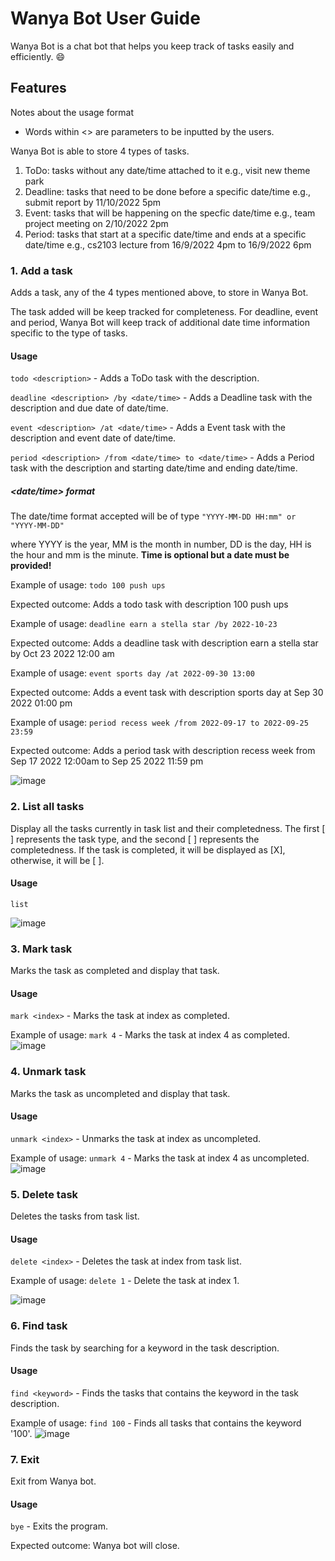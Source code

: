 # Wanya Bot User Guide
Wanya Bot is a chat bot that helps you keep track of tasks easily and efficiently. 😄

## Features 

Notes about the usage format
- Words within <> are parameters to be inputted by the users.



Wanya Bot is able to store 4 types of tasks. 

1. ToDo: tasks without any date/time attached to it e.g., visit new theme park
2. Deadline: tasks that need to be done before a specific date/time e.g., submit report by 11/10/2022 5pm
3. Event: tasks that will be happening on the specfic date/time e.g., team project meeting on 2/10/2022 2pm
4. Period: tasks that start at a specific date/time and ends at a specific date/time e.g., cs2103 lecture from 16/9/2022 4pm to 16/9/2022 6pm

### 1. Add a task

Adds a task, any of the 4 types mentioned above, to store in Wanya Bot. 

The task added will be keep tracked for completeness. 
For deadline, event and period, Wanya Bot will keep track of additional date time information specific to the type of tasks.

#### Usage
`todo <description>` - Adds a ToDo task with the description. 

`deadline <description> /by <date/time>` - Adds a Deadline task with the description and due date of date/time.

`event <description> /at <date/time>` - Adds a Event task with the description and event date of date/time.

`period <description> /from <date/time> to <date/time>` - Adds a Period task with the description and starting date/time and ending date/time.


##### <date/time> format
The date/time format accepted will be of type
`"YYYY-MM-DD HH:mm" or "YYYY-MM-DD"` 

where YYYY is the year, MM is the month in number, DD is the day, HH is the hour and mm is the minute. **Time is optional but a date must be provided!**


Example of usage: `todo 100 push ups` 

Expected outcome: Adds a todo task with description 100 push ups

Example of usage: `deadline earn a stella star /by 2022-10-23`

Expected outcome: Adds a deadline task with description earn a stella star by Oct 23 2022 12:00 am

Example of usage: `event sports day /at 2022-09-30 13:00` 

Expected outcome: Adds a event task with description sports day at Sep 30 2022 01:00 pm

Example of usage: `period recess week /from 2022-09-17 to 2022-09-25 23:59`

Expected outcome: Adds a period task with description recess week from Sep 17 2022 12:00am to Sep 25 2022 11:59 pm

![image](https://user-images.githubusercontent.com/78785369/190052466-69c8746a-3887-4994-9d5f-61e931df3686.png)


### 2. List all tasks

Display all the tasks currently in task list and their completedness. 
The first [ ] represents the task type, and the second [ ] represents the completedness. If the task is completed, it will be displayed as [X], otherwise, it will be [ ].


#### Usage
`list`

![image](https://user-images.githubusercontent.com/78785369/190053677-69d52b21-62d0-4ffd-a5cb-d8cac23459ba.png)

### 3. Mark task

Marks the task as completed and display that task.

#### Usage
`mark <index>` - Marks the task at index as completed. 

Example of usage: `mark 4` - Marks the task at index 4 as completed.
![image](https://user-images.githubusercontent.com/78785369/190054158-75716176-12ad-4ca1-ad7f-ff01ef2f5dd8.png)


### 4. Unmark task

Marks the task as uncompleted and display that task.

#### Usage
`unmark <index>` - Unmarks the task at index as uncompleted.

Example of usage: `unmark 4` - Marks the task at index 4 as uncompleted.
![image](https://user-images.githubusercontent.com/78785369/190054483-62dbaee2-18f4-4c7b-b3d5-d09d7d3cec0e.png)

### 5. Delete task

Deletes the tasks from task list.

#### Usage
`delete <index>` - Deletes the task at index from task list.

Example of usage: `delete 1` - Delete the task at index 1.

![image](https://user-images.githubusercontent.com/78785369/190054904-82216cb2-29a3-4bb3-afda-798d59dff8c1.png)

### 6. Find task

Finds the task by searching for a keyword in the task description.

#### Usage
`find <keyword>` - Finds the tasks that contains the keyword in the task description.

Example of usage: `find 100` - Finds all tasks that contains the keyword '100'.
![image](https://user-images.githubusercontent.com/78785369/190055418-1ac86534-78a2-462b-93e2-11f7b4f8ff3f.png)

### 7. Exit

Exit from Wanya bot.

#### Usage
`bye` - Exits the program.

Expected outcome: Wanya bot will close.
